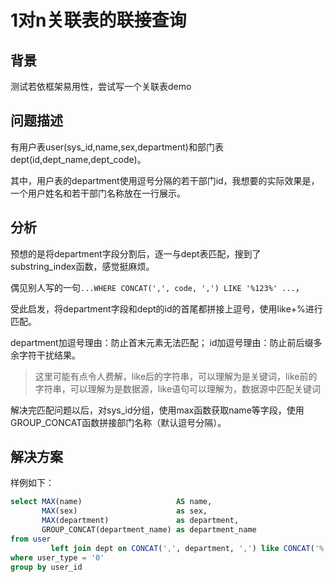 # 1对n关联表的联接查询

## 背景

测试若依框架易用性，尝试写一个关联表demo

## 问题描述

有用户表user(sys_id,name,sex,department)和部门表dept(id,dept_name,dept_code)。

其中，用户表的department使用逗号分隔的若干部门id，我想要的实际效果是，一个用户姓名和若干部门名称放在一行展示。

## 分析

预想的是将department字段分割后，逐一与dept表匹配，搜到了substring_index函数，感觉挺麻烦。

偶见别人写的一句`...WHERE CONCAT(',', code, ',') LIKE '%123%' ...`，

受此启发，将department字段和dept的id的首尾都拼接上逗号，使用like+%进行匹配。

department加逗号理由：防止首末元素无法匹配；
id加逗号理由：防止前后缀多余字符干扰结果。

> 这里可能有点令人费解，like后的字符串，可以理解为是关键词，like前的字符串，可以理解为是数据源，like语句可以理解为，数据源中匹配关键词

解决完匹配问题以后，对sys_id分组，使用max函数获取name等字段，使用GROUP_CONCAT函数拼接部门名称（默认逗号分隔）。

## 解决方案

样例如下：

```sql
select MAX(name)                     AS name,
       MAX(sex)                      as sex,
       MAX(department)               as department,
       GROUP_CONCAT(department_name) as department_name
from user
         left join dept on CONCAT(',', department, ',') like CONCAT('%,', id, ',%')
where user_type = '0'
group by user_id
```
